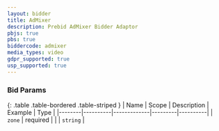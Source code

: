 ```yaml
---
layout: bidder
title: AdMixer
description: Prebid AdMixer Bidder Adaptor
pbjs: true
pbs: true
biddercode: admixer
media_types: video
gdpr_supported: true
usp_supported: true
---
```


### Bid Params

{: .table .table-bordered .table-striped }
| Name   | Scope    | Description | Example | Type     |
|--------|----------|-------------|---------|----------|
| `zone` | required |             |         | `string` |

